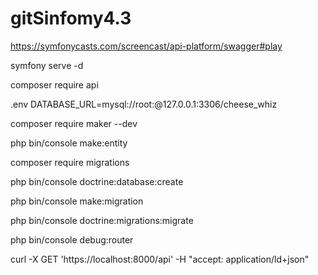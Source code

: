# gitSinfomy4.3

https://symfonycasts.com/screencast/api-platform/swagger#play



symfony serve -d

composer require api

.env
DATABASE_URL=mysql://root:@127.0.0.1:3306/cheese_whiz

composer require maker --dev


php bin/console make:entity

composer require migrations

php bin/console doctrine:database:create


php bin/console make:migration

php bin/console doctrine:migrations:migrate

php bin/console debug:router

curl -X GET 'https://localhost:8000/api' -H "accept: application/ld+json"


